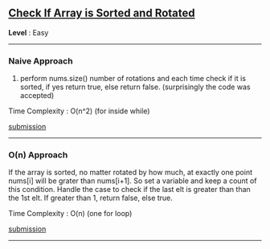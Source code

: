 ## [Check If Array is Sorted and Rotated](https://leetcode.com/problems/check-if-array-is-sorted-and-rotated/description/)

**Level** : Easy

---

### **Naive Approach**
1. perform nums.size() number of rotations and each time check if it is sorted, if yes return true, else return false.
(surprisingly the code was accepted)

Time Complexity : O(n^2) (for inside while)

[submission](https://leetcode.com/problems/check-if-array-is-sorted-and-rotated/submissions/1471879531/)

---

### **O(n) Approach**
If the array is sorted, no matter rotated by how much, at exactly one point nums[i] will be grater than nums[i+1]. So set a variable and keep a count of this condition. Handle the case to check if the last elt is greater than than the 1st elt. If greater than 1, return false, else true.

Time Complexity : O(n) (one for loop)

[submission](https://leetcode.com/problems/check-if-array-is-sorted-and-rotated/submissions/1458375015/)

---